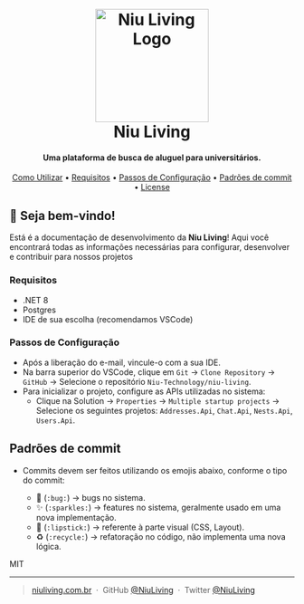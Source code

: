 
<h1 align="center">
  <br>
  <a href="https://github.com/Niu-Technology/niu-living/assets/170114515/3dc9ef51-9010-48e9-b0b2-132c2bb8cd4b"><img src=https://github.com/Niu-Technology/niu-living/assets/170114515/3dc9ef51-9010-48e9-b0b2-132c2bb8cd4b" alt="Niu Living Logo" width="200"></a>
  <br>
  Niu Living
  <br>
</h1>

<h4 align="center">Uma plataforma de busca de aluguel para universitários.</h4>

<p align="center">
  <a href="#como-utilizar">Como Utilizar</a> •
  <a href="#requisitos">Requisitos</a> •
  <a href="#passos-de-configuracao">Passos de Configuração</a> •
  <a href="#padroes-de-commit">Padrões de commit</a> •
  <a href="#license">License</a>
</p>

## 👋 Seja bem-vindo!

Está é a documentação de desenvolvimento da **Niu Living**! Aqui você encontrará todas as informações necessárias para configurar, desenvolver e contribuir para nossos projetos

### Requisitos

- .NET 8
- Postgres
- IDE de sua escolha (recomendamos VSCode)

### Passos de Configuração

- Após a liberação do e-mail, vincule-o com a sua IDE.
- Na barra superior do VSCode, clique em `Git` -> `Clone Repository` -> `GitHub` -> Selecione o repositório `Niu-Technology/niu-living`.
- Para inicializar o projeto, configure as APIs utilizadas no sistema:
  - Clique na Solution -> `Properties` -> `Multiple startup projects` -> Selecione os seguintes projetos: `Addresses.Api`, `Chat.Api`, `Nests.Api`, `Users.Api`.

## Padrões de commit

- Commits devem ser feitos utilizando os emojis abaixo, conforme o tipo do commit:

  - 🐛 (`:bug:`) -> bugs no sistema.
  - ✨ (`:sparkles:`) -> features no sistema, geralmente usado em uma nova implementação.
  - 💄 (`:lipstick:`) -> referente à parte visual (CSS, Layout).
  - ♻️ (`:recycle:`) -> refatoração no código, não implementa uma nova lógica.


MIT

---

> [niuliving.com.br](https://www.niuliving.com.br) &nbsp;&middot;&nbsp;
> GitHub [@NiuLiving](https://github.com/NiuLiving) &nbsp;&middot;&nbsp;
> Twitter [@NiuLiving](https://twitter.com/NiuLiving)


